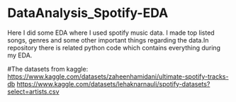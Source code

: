 # DataAnalysis_Spotify-EDA
Here I did some EDA where I used spotify music data.
I made top listed songs, genres and some other important things regarding
the data.In repository there is related python code which contains everything
during my EDA.


#The datasets from kaggle:
https://www.kaggle.com/datasets/zaheenhamidani/ultimate-spotify-tracks-db
https://www.kaggle.com/datasets/lehaknarnauli/spotify-datasets?select=artists.csv
